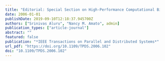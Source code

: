 ```yaml
---
title: "Editorial: Special Section on High-Performance Computational Biology"
date: 2006-01-01
publishDate: 2019-09-10T12:18:37.945700Z
authors: ["Srinivas Aluru", "Nancy M. Amato", admin]
publication_types: ["article-journal"]
abstract: ""
featured: false
publication: "*IEEE Transactions on Parallel and Distributed Systems*"
url_pdf: "https://doi.org/10.1109/TPDS.2006.102"
doi: "10.1109/TPDS.2006.102"
---
```


